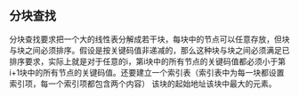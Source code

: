 ## 分块查找
分块查找要求把一个大的线性表分解成若干块，每块中的节点可以任意存放，但块与块之间必须排序。假设是按关键码值非递减的，那么这种块与块之间必须满足已排序要求，实际上就是对于任意的i，第i块中的所有节点的关键码值都必须小于第i+1块中的所有节点的关键码值。还要建立一个索引表（索引表中为每一块都设置索引项，每一个索引项都包含两个内容）
该块的起始地址该块中最大的元素。